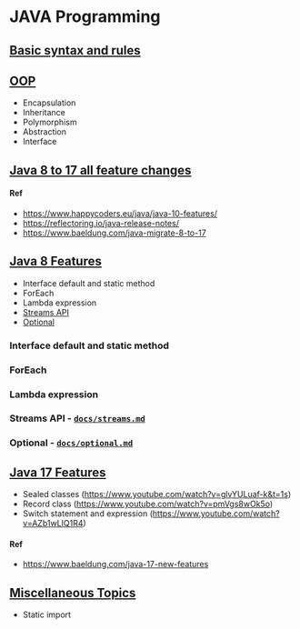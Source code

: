 # JAVA Programming

## [Basic syntax and rules](docs/syntax.md)

## [OOP]()
- Encapsulation
- Inheritance
- Polymorphism
- Abstraction
- Interface

## [Java 8 to 17 all feature changes]()
#### Ref 
- https://www.happycoders.eu/java/java-10-features/
- https://reflectoring.io/java-release-notes/
- https://www.baeldung.com/java-migrate-8-to-17


## [Java 8 Features]()
- Interface default and static method
- ForEach
- Lambda expression
- [Streams API](docs/streams.md)
- [Optional](docs/optional.md)


### Interface default and static method

### ForEach

### Lambda expression

### Streams API - [`docs/streams.md`](docs/streams.md)

### Optional - [`docs/optional.md`](docs/optional.md)

## [Java 17 Features]()
- Sealed classes (https://www.youtube.com/watch?v=glvYULuaf-k&t=1s)
- Record class (https://www.youtube.com/watch?v=pmVgs8wOk5o)
- Switch statement and expression (https://www.youtube.com/watch?v=AZb1wLIQ1R4)

#### Ref
- https://www.baeldung.com/java-17-new-features


## [Miscellaneous Topics](docs/miscellaneous.md)
- Static import